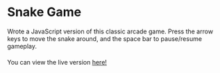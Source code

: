 # Snake Game

Wrote a JavaScript version of this classic arcade game. Press the arrow keys to move the snake around, and the space bar to pause/resume gameplay. 
####
You can view the live version [here!](https://karamvir-rai.github.io/snake-game/docs/index.html)
